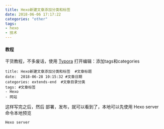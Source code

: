 ```yaml
---
title: Hexo新建文章添加分类和标签
date: 2018-06-06 17:17:22
categories: "other"
tags:
- hexo
- 技术
---
```


#### 教程

干货教程，不多废话，使用 [Typora](https://www.typora.io/) 打开编辑：添加tags和categories

```
title: Hexo新建文章添加分类和标签  #文章标题
date:  2018-06-28 10:15:32 #文章日期
categories: extends-end  #文章目录分类
tags: #文章标签
- Hexo
- 网站
```

这样写完之后，然后 部署，发布，就可以看到了，本地可以先使用 Hexo server 命令本地预览

```
Hexo server
```